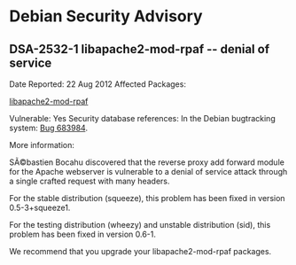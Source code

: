 
Debian Security Advisory
========================


DSA-2532-1 libapache2-mod-rpaf -- denial of service
---------------------------------------------------



Date Reported:
22 Aug 2012
Affected Packages:

[libapache2-mod-rpaf](https://packages.debian.org/src:libapache2-mod-rpaf)

Vulnerable:
Yes
Security database references:
In the Debian bugtracking system: [Bug 683984](https://bugs.debian.org/cgi-bin/bugreport.cgi?bug=683984).  

More information:

SÃ©bastien Bocahu discovered that the reverse proxy add forward module
for the Apache webserver is vulnerable to a denial of service attack
through a single crafted request with many headers.


For the stable distribution (squeeze), this problem has been fixed in
version 0.5-3+squeeze1.


For the testing distribution (wheezy) and unstable distribution (sid),
this problem has been fixed in version 0.6-1.


We recommend that you upgrade your libapache2-mod-rpaf packages.





